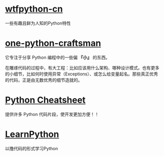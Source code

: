 # [wtfpython-cn](https://github.com/leisurelicht/wtfpython-cn) 

一些有趣且鲜为人知的Python特性

#  [one-python-craftsman](https://github.com/piglei/one-python-craftsman) 

 它专注于分享 Python 编程中的一些偏 **『小』** 的东西。

 在雕琢代码的过程中，有大工程：比如应该用什么架构、哪种设计模式。也有更多的小细节，比如何时使用异常（Exceptions）、或怎么给变量起名。那些真正优秀的代码，正是由无数优秀的细节造就的。 

# [Python Cheatsheet](https://github.com/crazyguitar/pysheeet) 

提供许多 Python 代码片段，使开发更加方便！！



# [LearnPython](https://github.com/xianhu/LearnPython)

 以撸代码的形式学习Python 